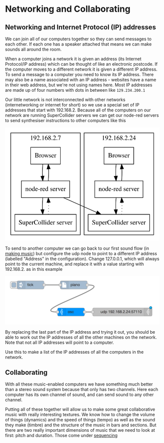 # Networking and Collaborating

## Networking and Internet Protocol (IP) addresses

We can join all of our computers together so they can send messages to each other. If each one has a speaker attached that means we can make sounds all around the room.

When a computer joins a network it is given an address (its Internet Protocol/IP address) which can be thought of like an electronic postcode. If the computer moves to a different network it is given a different IP address. To send a message to a computer you need to know its IP address. There may also be a name associated with an IP address - websites have a name in their web address, but we're not using names here. Most IP addresses are made up of four numbers with dots in between like `129.234.200.1`

Our little network is not interconnected with other networks (internetworking or internet for short) so we use a special set of IP addresses that start with 192.168.2. Because all of the computers on our network are running SuperCollider servers we can get our node-red servers to send synthesiser instructions to other computers like this

![Distributed SuperCollider](programs-distributed.svg)

To send to another computer we can go back to our first sound flow (in [making music](making-music)) but configure the udp node to point to a different IP address (labelled "Address" in the configuration). Change 127.0.0.1, which will always point to the current machine, and replace it with a value starting with 192.168.2. as in this example

![Remote SC server](remote-sc.png)

By replacing the last part of the IP address and trying it out, you should be able to work out the IP addresses of all the other machines on the network. Note that not all IP addresses will point to a computer.

Use this to make a list of the IP addresses of all the computers in the network.

## <a name='collaborating'></a>Collaborating

With all these music-enabled computers we have something much better than a stereo sound system because that only has two channels. Here each computer has its own channel of sound, and can send sound to any other channel.

Putting all of these together will allow us to make some great collaborative music with really interesting textures. We know how to change the volume of things (dynamics) and the speed of things (tempo) as well as the sound they make (timbre) and the structure of the music in bars and sections. But there are two really important dimensions of music that we need to look at first: pitch and duration. Those come under [sequencing](sequencing)